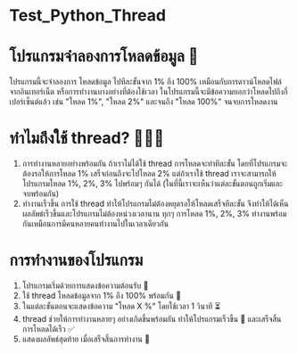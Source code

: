 # Test_Python_Thread

# โปรแกรมจำลองการโหลดข้อมูล 🔄

โปรแกรมนี้จะจำลองการ โหลดข้อมูล ไปทีละขั้นจาก 1% ถึง 100% เหมือนกับการดาวน์โหลดไฟล์จากอินเทอร์เน็ต หรือการทำงานบางอย่างที่ต้องใช้เวลา ในโปรแกรมนี้จะมีข้อความบอกว่าโหลดไปถึงกี่เปอร์เซ็นต์แล้ว เช่น "โหลด 1%", "โหลด 2%" และจนถึง "โหลด 100%" จนจบการโหลดงาน

# ทำไมถึงใช้ thread? 🧑‍💻✅

1. การทำงานหลายอย่างพร้อมกัน
ถ้าเราไม่ได้ใช้ thread การโหลดจะทำทีละขั้น โดยที่โปรแกรมจะต้องรอให้การโหลด 1% เสร็จก่อนถึงจะไปโหลด 2% แต่ถ้าเราใช้ thread เราจะสามารถให้โปรแกรมโหลด 1%, 2%, 3% ไปพร้อมๆ กันได้ (ในที่นี้เราจะเห็นว่าแต่ละขั้นตอนถูกเริ่มและจบพร้อมกัน)
2. ทำงานเร็วขึ้น
การใช้ thread ทำให้โปรแกรมไม่ต้องหยุดรอให้โหลดเสร็จทีละขั้น จึงทำให้ได้เห็นผลลัพธ์เร็วขึ้นและโปรแกรมไม่ต้องหน่วงเวลานาน
ทุกๆ การโหลด 1%, 2%, 3% ทำงานพร้อมกันเหมือนการมีคนหลายคนทำงานไปในเวลาเดียวกัน

# การทำงานของโปรแกรม

1. โปรแกรมเริ่มด้วยการแสดงข้อความต้อนรับ 👋
2. ใช้ thread โหลดข้อมูลจาก 1% ถึง 100% พร้อมกัน 🔄
3. ในแต่ละขั้นตอนจะแสดงข้อความ "โหลด X %" โดยใช้เวลา 1 วินาที ⏳
4. thread ช่วยให้การทำงานหลายๆ อย่างเกิดขึ้นพร้อมกัน ทำให้โปรแกรมเร็วขึ้น 🚀 และเสร็จสิ้นการโหลดได้เร็ว ✅
5. แสดงผลลัพธ์สุดท้าย เมื่อเสร็จสิ้นการทำงาน 🎉